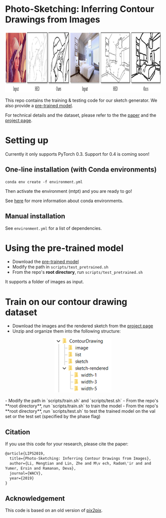 # Photo-Sketching: Inferring Contour Drawings from Images

<p align="center"><img alt="Teaser" src="doc/teaser.jpg" height="200px"></p>

This repo contains the training & testing code for our sketch generator. We also provide a [pre-trained model](https://drive.google.com/file/d/1TQf-LyS8rRDDapdcTnEgWzYJllPgiXdj/view?usp=sharing).

For technical details and the dataset, please refer to the the [paper]() and the [project page](http://www.cs.cmu.edu/~mengtial/proj/sketch).

# Setting up

Currently it only supports PyTorch 0.3. Support for 0.4 is coming soon!

## One-line installation (with Conda environments)
`conda env create -f environment.yml`

Then activate the environment (mtpt) and you are ready to go!

See [here](https://conda.io/docs/user-guide/tasks/manage-environments.html) for more information about conda environments.

## Manual installation
See `environment.yml` for a list of dependencies.

# Using the pre-trained model

- Download the [pre-trained model](https://drive.google.com/file/d/1TQf-LyS8rRDDapdcTnEgWzYJllPgiXdj/view?usp=sharing)
- Modify the path in `scripts/test_pretrained.sh`
- From the repo's **root directory**, run `scripts/test_pretrained.sh`

It supports a folder of images as input.

# Train on our contour drawing dataset

- Download the images and the rendered sketch from the [project page](http://www.cs.cmu.edu/~mengtial/proj/sketch)
- Unzip and organize them into the following structure:
<p align="center"><img alt="File structure" src="doc/file_structure.png"></p>
- Modify the path in `scripts/train.sh` and `scripts/test.sh`
- From the repo's **root directory**, run `scripts/train.sh` to train the model
- From the repo's **root directory**, run `scripts/test.sh` to test the trained model on the val set or the test set (specified by the phase flag)

## Citation
If you use this code for your research, please cite the paper:

```
@article{LIPS2019,
  title={Photo-Sketching: Inferring Contour Drawings from Images},
  author={Li, Mengtian and Lin, Zhe and M\v ech, Radom\'ir and and Yumer, Ersin and Ramanan, Deva},
  journal={WACV},
  year={2019}
}
```

## Acknowledgement
This code is based on an old version of [pix2pix](https://github.com/junyanz/pytorch-CycleGAN-and-pix2pix/).

